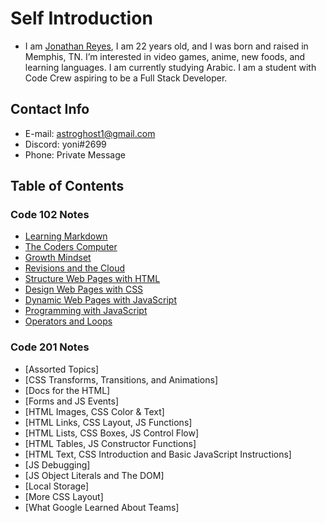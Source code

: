 # Self Introduction
* I am [Jonathan Reyes](https://github.com/Defluxit/), I am 22 years old, and I was born and raised in Memphis, TN.  I’m interested in video games, anime, new foods, and learning languages. I am currently studying Arabic. I am a student with Code Crew aspiring to be a Full Stack Developer.

## Contact Info
* E-mail: astroghost1@gmail.com
* Discord: yoni#2699
* Phone: Private Message

## Table of Contents
### Code 102 Notes
* [Learning Markdown](https://defluxit.github.io/reading-notes/102/learning-markdown)
* [The Coders Computer](https://defluxit.github.io/reading-notes/102/the-coders-computer)
* [Growth Mindset](https://defluxit.github.io/reading-notes/102/growth-mindset)
* [Revisions and the Cloud](https://defluxit.github.io/reading-notes/102/revisions-and-the-cloud)
* [Structure Web Pages with HTML](https://defluxit.github.io/reading-notes/102/structuring-web-pages-with-html)
* [Design Web Pages with CSS](https://defluxit.github.io/reading-notes/102/design-web-pages-with-css)
* [Dynamic Web Pages with JavaScript](https://defluxit.github.io/reading-notes/102/dynamic-web-pages-with-javascript)
* [Programming with JavaScript](https://defluxit.github.io/reading-notes/102/programming-with-javascript)
* [Operators and Loops](https://defluxit.github.io/reading-notes/102/operators-and-loops)
### Code 201 Notes
* [Assorted Topics]
* [CSS Transforms, Transitions, and Animations]
* [Docs for the HTML]
* [Forms and JS Events]
* [HTML Images, CSS Color & Text]
* [HTML Links, CSS Layout, JS Functions]
* [HTML Lists, CSS Boxes, JS Control Flow]
* [HTML Tables, JS Constructor Functions]
* [HTML Text, CSS Introduction and Basic JavaScript Instructions]
* [JS Debugging]
* [JS Object Literals and The DOM]
* [Local Storage]
* [More CSS Layout]
* [What Google Learned About Teams]
